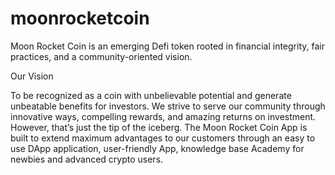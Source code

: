 # moonrocketcoin
Moon Rocket Coin is an emerging Defi token rooted in financial integrity, fair practices, and a community-oriented vision.

Our Vision

To be recognized as a coin with unbelievable potential and generate unbeatable benefits for investors. We strive to serve our community through innovative ways, compelling rewards, and amazing returns on investment. However, that’s just the tip of the iceberg. The Moon Rocket Coin App is built to extend maximum advantages to our customers through an easy to use DApp application, user-friendly App, knowledge base Academy for newbies and advanced crypto users. 
